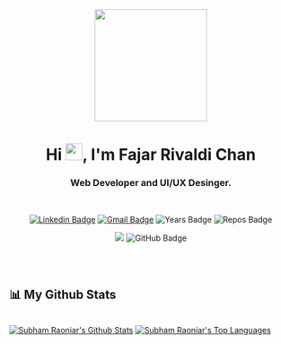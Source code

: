 <center>
<a href="#"><img src="https://user-images.githubusercontent.com/5713670/87202985-820dcb80-c2b6-11ea-9f56-7ec461c497c3.gif" width="200"/></a>

<h1 align="center">Hi <img src="https://raw.githubusercontent.com/MartinHeinz/MartinHeinz/master/wave.gif" width="30px">, I'm Fajar Rivaldi Chan</h1>
<h3 align="center">Web Developer and UI/UX Desinger.</h3>
<br>

[![Linkedin Badge](https://img.shields.io/badge/-Fajar-blue?style=flat-square&logo=Linkedin&logoColor=white&link=https://www.linkedin.com/in/fajar-rivaldi-chan/)](https://www.linkedin.com/in/fajar-rivaldi-chan/)
[![Gmail Badge](https://img.shields.io/badge/-mail.saifulriza@gmail.com-c14438?style=flat-square&logo=Gmail&logoColor=white&link=mailto:fajarrivaldi2015@gmail.com)](mailto:fajarrivaldi2015@gmail.com)
![Years Badge](https://badges.pufler.dev/years/fajar-dev)
![Repos Badge](https://badges.pufler.dev/repos/fajar-dev)

<img src="https://komarev.com/ghpvc/?username=fajar-dev">
<img src="https://img.shields.io/github/followers/fajar-dev?label=Followers&style=social" alt="GitHub Badge">

</center>

<br><br>

## 📊 My Github Stats

  <br/>
    <a href="https://github.com/SubhamRaoniar28/github-readme-stats"><img alt="Subham Raoniar's Github Stats" src="https://github-readme-stats.vercel.app/api?username=fajar-dev&show_icons=true&count_private=true&theme=react&hide_border=true&bg_color=0D1117" /></a>
  <a href="https://github.com/SubhamRaoniar28/github-readme-stats"><img alt="Subham Raoniar's Top Languages" src="https://github-readme-stats.vercel.app/api/top-langs/?username=fajar-dev&langs_count=8&count_private=true&layout=compact&theme=react&hide_border=true&bg_color=0D1117" /></a>
  <br/>


